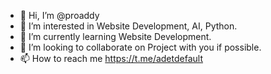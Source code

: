 - 👋 Hi, I’m @proaddy
- 👀 I’m interested in Website Development, AI, Python.
- 🌱 I’m currently learning Website Development.
- 💞️ I’m looking to collaborate on Project with you if possible.
- 📫 How to reach me https://t.me/adetdefault

<!---
proaddy/proaddy is a ✨ special ✨ repository because its `README.md` (this file) appears on your GitHub profile.
You can click the Preview link to take a look at your changes.
--->
